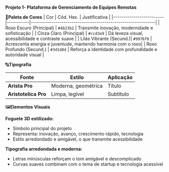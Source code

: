 **Projeto 1- Plataforma de Gerenciamento de Equipes Remotas**

🎨**Paleta de Cores**
| Cor                     | Cód. Hex. | Justificativa                                              |
|-------------------------|-----------|-------------------------------------------------------------|
| Roxo Escuro (Principal) | `#4b23b2` | Transmite inovação, modernidade e sofisticação              |
| Cinza Claro (Principal) | `#ccd3e9` | Dá leveza visual, acessibilidade e contraste suave          |
| Lilás Vibrante (Secund.)| `#9976f0` | Acrescenta energia e juventude, mantendo harmonia com o roxo|
| Roxo Profundo (Secund.) | `#3d1d8d` | Reforça a identidade com profundidade e autoridade visual   |

🔠**Tipografia**

| Fonte                  | Estilo              | Aplicação  |
|------------------------|---------------------|------------|
| **Arista Pro**         | Moderna, geométrica | Título     |
| **Aristotelica Pro**   | Limpa, legível      | Subtítulo  |

🖼️**Elementos Visuais**

**Foguete 3D estilizado:**
- Símbolo principal do projeto
- Representa: inovação, avanço, crescimento rápido, tecnologia
- Estilo arredondado e amigável, o que transmite acessibilidade

**Tipografia arredondada e moderna:**
- Letras minúsculas reforçam o tom amigável e descomplicado
- Curvas suaves combinam com o tema de startup e tecnologia acessível

